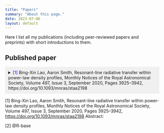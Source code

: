 ```yaml
---
title: "Papers"
summary: "About this page."
date: 2023-07-06
layout: default
---
```


Here I list all my publications (including peer-reviewed papers and preprints) with short introductions to them. 

## Published paper
<details>
  <summary style="background-color: #f0f0f0; padding: 10px;"><span style="color: blue;">[1]</span> Bing-Xin Lao, Aaron Smith, Resonant-line radiative transfer within power-law density profiles, Monthly Notices of the Royal Astronomical Society, Volume 497, Issue 3, September 2020, Pages 3925–3942, https://doi.org/10.1093/mnras/staa2198</summary>
  
  <div style="background-color: #f0f0f0; padding: 10px;">
    This paper studies Lyman-alpha radiative transfer process with given density profiles, generalizing the known solutions to non uniform media. Develop gridless Monte-Carlo radiative transfer (GMCRT) method to verify the analytic solutions.
  </div>
</details>

[1] Bing-Xin Lao, Aaron Smith, Resonant-line radiative transfer within power-law density profiles, Monthly Notices of the Royal Astronomical Society, Volume 497, Issue 3, September 2020, Pages 3925–3942, https://doi.org/10.1093/mnras/staa2198 
Abstract:  

[2] @R-base

